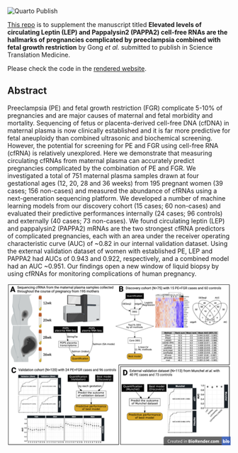 ![Quarto Publish](https://github.com/ObsGynaeCam/cell-free-rna-2024/actions/workflows/publish.yml/badge.svg)

[This repo](https://github.com/ObsGynaeCam/cell-free-rna-2024/) is to supplement the manuscript titled **Elevated levels of circulating Leptin (LEP) and Pappalysin2 (PAPPA2) cell-free RNAs are the hallmarks of pregnancies complicated by preeclampsia combined with fetal growth restriction** by Gong _et al._ submitted to publish in Science Translation Medicine.

Please check the code in the [rendered website](https://obsgynaecam.github.io/cell-free-rna-2024/).

## Abstract

Preeclampsia (PE) and fetal growth restriction (FGR) complicate 5-10% of pregnancies and are major causes of maternal and fetal morbidity and mortality. Sequencing of fetus or placenta-derived cell-free DNA (cfDNA) in maternal plasma is now clinically established and it is far more predictive for fetal aneuploidy than combined ultrasonic and biochemical screening. However, the potential for screening for PE and FGR using cell-free RNA (cfRNA) is relatively unexplored. Here we demonstrate that measuring circulating cfRNAs from maternal plasma can accurately predict pregnancies complicated by the combination of PE and FGR. We investigated a total of 751 maternal plasma samples drawn at four gestational ages (12, 20, 28 and 36 weeks) from 195 pregnant women (39 cases; 156 non-cases) and measured the abundance of cfRNAs using a next-generation sequencing platform. We developed a number of machine learning models from our discovery cohort (15 cases; 60 non-cases) and evaluated their predictive performances internally (24 cases; 96 controls) and externally (40 cases; 73 non-cases). We found circulating leptin (LEP) and pappalysin2 (PAPPA2) mRNAs are the two strongest cfRNA predictors of complicated pregnancies, each with an area under the receiver operating characteristic curve (AUC) of ~0.82 in our internal validation dataset. Using the external validation dataset of women with established PE, LEP and PAPPA2 had AUCs of 0.943 and 0.922, respectively, and a combined model had an AUC ~0.951. Our findings open a new window of liquid biopsy by using cfRNAs for monitoring complications of human pregnancy.

![Schematic diagrams showing the current study design](static/figure/cfRNA.Fig1.png)
